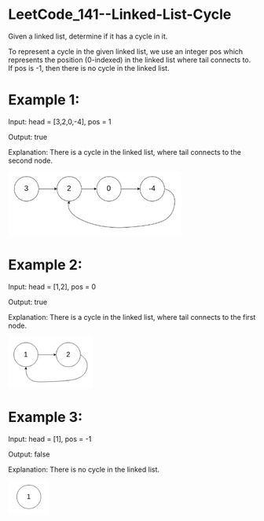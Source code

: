 # LeetCode_141--Linked-List-Cycle

Given a linked list, determine if it has a cycle in it.

To represent a cycle in the given linked list, we use an integer pos which represents the position (0-indexed) in the linked list where tail connects to. If pos is -1, then there is no cycle in the linked list.

# Example 1:

Input: head = [3,2,0,-4], pos = 1

Output: true

Explanation: There is a cycle in the linked list, where tail connects to the second node.

![image](https://github.com/eric82714/LeetCode_141--Linked-List-Cycle/blob/master/image/example-1.PNG)

# Example 2:

Input: head = [1,2], pos = 0

Output: true

Explanation: There is a cycle in the linked list, where tail connects to the first node.

![image](https://github.com/eric82714/LeetCode_141--Linked-List-Cycle/blob/master/image/example-2.PNG)

# Example 3:

Input: head = [1], pos = -1

Output: false

Explanation: There is no cycle in the linked list.

![image](https://github.com/eric82714/LeetCode_141--Linked-List-Cycle/blob/master/image/example-3.PNG)
